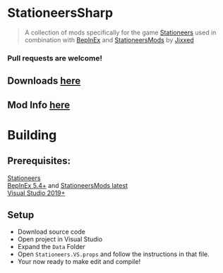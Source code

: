 # StationeersSharp
> A collection of mods specifically for the game [Stationeers](https://store.steampowered.com/app/544550/Stationeers/) 
used in combination with [BepInEx](https://github.com/BepInEx/BepInEx) and [StationeersMods](https://github.com/jixxed/StationeersMods/releases/latest/) by [Jixxed](https://github.com/jixxed/)<br>
### Pull requests are welcome!

## Downloads [here](/Build/x64/Release)
## Mod Info [here](/MODS.md)

# Building
## Prerequisites:
[Stationeers](https://store.steampowered.com/app/544550/Stationeers/)<br>
[BepInEx 5.4+](https://github.com/BepInEx/BepInEx/releases/latest) and [StationeersMods latest](https://github.com/jixxed/StationeersMods/releases/latest/)<br>
[Visual Studio 2019+](https://visualstudio.microsoft.com)<br>

## Setup
- Download source code
- Open project in Visual Studio
- Expand the `Data` Folder
- Open `Stationeers.VS.props` and follow the instructions in that file.
- Your now ready to make edit and compile!
